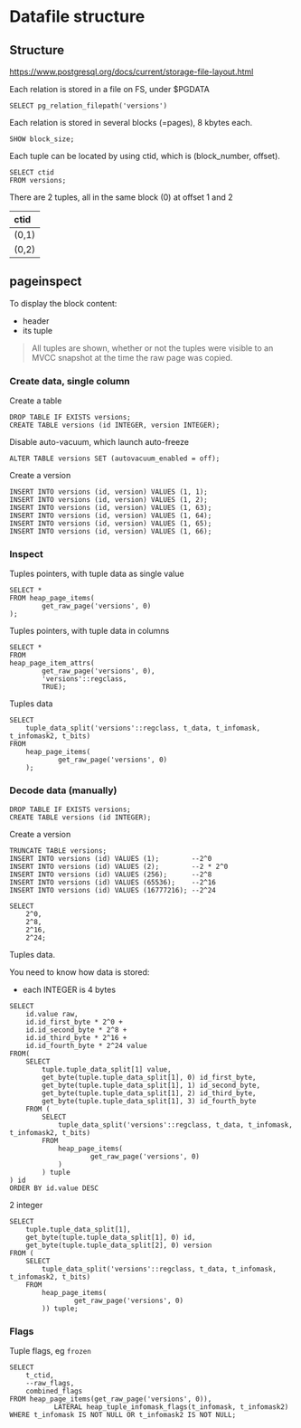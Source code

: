 # Datafile structure


## Structure

https://www.postgresql.org/docs/current/storage-file-layout.html

Each relation is stored in a file on FS, under $PGDATA
```postgresql
SELECT pg_relation_filepath('versions')
```

Each relation is stored in several blocks (=pages), 8 kbytes each.
```postgresql
SHOW block_size;
```

Each tuple can be located by using ctid, which is (block_number, offset).
```postgresql
SELECT ctid
FROM versions;
```

There are 2 tuples, all in the same block (0) at offset 1 and 2

| ctid  |
|:------|
| (0,1) |
| (0,2) |


## pageinspect

To display the block content:
- header
- its tuple

> All tuples are shown, whether or not the tuples were visible to an MVCC snapshot at the time the raw page was copied.

### Create data, single column

Create a table
```postgresql
DROP TABLE IF EXISTS versions;
CREATE TABLE versions (id INTEGER, version INTEGER);
```

Disable auto-vacuum, which launch auto-freeze
```postgresql
ALTER TABLE versions SET (autovacuum_enabled = off);
```

Create a version
```postgresql
INSERT INTO versions (id, version) VALUES (1, 1); 
INSERT INTO versions (id, version) VALUES (1, 2); 
INSERT INTO versions (id, version) VALUES (1, 63); 
INSERT INTO versions (id, version) VALUES (1, 64); 
INSERT INTO versions (id, version) VALUES (1, 65); 
INSERT INTO versions (id, version) VALUES (1, 66); 
```


### Inspect


Tuples pointers, with tuple data as single value
```postgresql
SELECT * 
FROM heap_page_items(
        get_raw_page('versions', 0)
);
``` 

Tuples pointers, with tuple data in columns
```postgresql
SELECT * 
FROM 
heap_page_item_attrs(
        get_raw_page('versions', 0), 
        'versions'::regclass,
        TRUE);
```

Tuples data
```postgresql
SELECT 
    tuple_data_split('versions'::regclass, t_data, t_infomask, t_infomask2, t_bits) 
FROM 
    heap_page_items(
            get_raw_page('versions', 0)
    );
```

### Decode data (manually)

```postgresql
DROP TABLE IF EXISTS versions;
CREATE TABLE versions (id INTEGER);
```

Create a version
```postgresql
TRUNCATE TABLE versions;
INSERT INTO versions (id) VALUES (1);        --2^0 
INSERT INTO versions (id) VALUES (2);        --2 * 2^0 
INSERT INTO versions (id) VALUES (256);      --2^8
INSERT INTO versions (id) VALUES (65536);    --2^16 
INSERT INTO versions (id) VALUES (16777216); --2^24
```

```postgresql
SELECT 
    2^0,
    2^8,
    2^16,
    2^24;
```

Tuples data.

You need to know how data is stored:
- each INTEGER is 4 bytes

```postgresql
SELECT
    id.value raw,
    id.id_first_byte * 2^0 +
    id.id_second_byte * 2^8 +
    id.id_third_byte * 2^16 +
    id.id_fourth_byte * 2^24 value
FROM( 
    SELECT
        tuple.tuple_data_split[1] value,
        get_byte(tuple.tuple_data_split[1], 0) id_first_byte, 
        get_byte(tuple.tuple_data_split[1], 1) id_second_byte, 
        get_byte(tuple.tuple_data_split[1], 2) id_third_byte,
        get_byte(tuple.tuple_data_split[1], 3) id_fourth_byte    
    FROM (
        SELECT 
            tuple_data_split('versions'::regclass, t_data, t_infomask, t_infomask2, t_bits) 
        FROM 
            heap_page_items(
                    get_raw_page('versions', 0)
            )
        ) tuple 
) id
ORDER BY id.value DESC
```



2 integer
```postgresql
SELECT
    tuple.tuple_data_split[1],
    get_byte(tuple.tuple_data_split[1], 0) id, 
    get_byte(tuple.tuple_data_split[2], 0) version
FROM (
    SELECT 
        tuple_data_split('versions'::regclass, t_data, t_infomask, t_infomask2, t_bits) 
    FROM 
        heap_page_items(
                get_raw_page('versions', 0)
        )) tuple;
```


### Flags

Tuple flags, eg `frozen`
```postgresql
SELECT 
    t_ctid, 
    --raw_flags, 
    combined_flags
FROM heap_page_items(get_raw_page('versions', 0)),
           LATERAL heap_tuple_infomask_flags(t_infomask, t_infomask2)
WHERE t_infomask IS NOT NULL OR t_infomask2 IS NOT NULL;
```